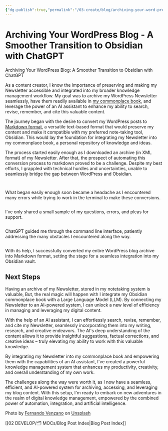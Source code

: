 ```yaml
---
{"dg-publish":true,"permalink":"/03-create/blog/archiving-your-word-press-blog-a-smoother-transition-to-obsidian-with-chat-gpt/"}
---
```


# Archiving Your WordPress Blog - A Smoother Transition to Obsidian with ChatGPT

Archiving Your WordPress Blog: A Smoother Transition to Obsidian with ChatGPT
<p>As a content creator, I know the importance of preserving and making my Newsletter accessible and integrated into my broader knowledge management workflow. My goal was to archive my WordPress Newsletter seamlessly, have them readily available in <a href="https://wiobyrne.com/?s=commonplace+book">my commonplace book</a>, and leverage the power of an AI assistant to enhance my ability to search, revise, remember, and cite this valuable content.</p>
<p>The journey began with the desire to convert my WordPress posts to <a href="https://en.wikipedia.org/wiki/Markdown">Markdown format</a>, a versatile text-based format that would preserve my content and make it compatible with my preferred note-taking tool, Obsidian. This would lay the foundation for integrating my Newsletter into my commonplace book, a personal repository of knowledge and ideas.</p>
<p>The process started easily enough as I downloaded an archive (in XML format) of my Newsletter. After that, the prospect of automating this conversion process to markdown proved to be a challenge. Despite my best efforts, I grappled with technical hurdles and uncertainties, unable to seamlessly bridge the gap between WordPress and Obsidian.</p>
<figure class="wp-block-image size-full"><a href="https://wiobyrne.com/wp-content/uploads/2024/04/firefox_zKcBIGgiJI-1.png"><img src="https://wiobyrne.com/wp-content/uploads/2024/04/firefox_zKcBIGgiJI-1.png" alt="" class="wp-image-6292"/></a></figure>

<figure class="wp-block-image size-large"><img src="https://wiobyrne.com/wp-content/uploads/2024/04/firefox_uLEBG8LTJy-1.png" alt="" class="wp-image-6293"/></figure>

<p>What began easily enough soon became a headache as I encountered many errors while trying to work in the terminal to make these conversions. </p>

<figure class="wp-block-image size-full"><a href="https://wiobyrne.com/wp-content/uploads/2024/04/firefox_Pd1rj2bGjR-1.png"><img src="https://wiobyrne.com/wp-content/uploads/2024/04/firefox_Pd1rj2bGjR-1.png" alt="" class="wp-image-6296"/></a></figure>

<p>I've only shared a small sample of my questions, errors, and pleas for support. </p>

<figure class="wp-block-image size-full"><a href="https://wiobyrne.com/wp-content/uploads/2024/04/firefox_bSM7qRUKu3-1.png"><img src="https://wiobyrne.com/wp-content/uploads/2024/04/firefox_bSM7qRUKu3-1.png" alt="" class="wp-image-6297"/></a></figure>

<p>ChatGPT guided me through the command line interface, patiently addressing the many obstacles I encountered along the way. </p>

<figure class="wp-block-image size-full"><a href="https://wiobyrne.com/wp-content/uploads/2024/04/firefox_PRH1O1yF1j-2.png"><img src="https://wiobyrne.com/wp-content/uploads/2024/04/firefox_PRH1O1yF1j-2.png" alt="" class="wp-image-6298"/></a></figure>

<p>With its help, I successfully converted my entire WordPress blog archive into Markdown format, setting the stage for a seamless integration into my Obsidian vault.</p>

<h2 class="wp-block-heading">Next Steps</h2>

<p>Having an archive of my Newsletter, stored in my notetaking system is valuable, But, the real magic will happen with I integrate my Obsidian commonplace book with a Large Language Model (LLM). By connecting my Newsletter to an AI-powered system, I can unlock a new level of efficiency in managing and leveraging my digital content.</p>
<p>With the help of an AI assistant, I can effortlessly search, revise, remember, and cite my Newsletter, seamlessly incorporating them into my writing, research, and creative endeavors. The AI's deep understanding of the content allows it to provide insightful suggestions, factual corrections, and creative ideas – truly elevating my ability to work with this valuable knowledge.</p>

<p>By integrating my Newsletter into my commonplace book and empowering them with the capabilities of an AI assistant, I've created a powerful knowledge management system that enhances my productivity, creativity, and overall understanding of my own work.</p>

<p>The challenges along the way were worth it, as I now have a seamless, efficient, and AI-powered system for archiving, accessing, and leveraging my blog content. With this setup, I'm ready to embark on new adventures in the realm of digital knowledge management, empowered by the combined power of automation, integration, and artificial intelligence.</p>

<p>Photo by <a href="https://unsplash.com/@fernandovenzano?utm_content=creditCopyText&amp;utm_medium=referral&amp;utm_source=unsplash">Fernando Venzano</a> on <a href="https://unsplash.com/photos/help-sign-on-building-MYTyXb7fgG0?utm_content=creditCopyText&amp;utm_medium=referral&amp;utm_source=unsplash">Unsplash</a></p>

[[02 DEVELOP/🗂️ MOCs/Blog Post Index\|Blog Post Index]]